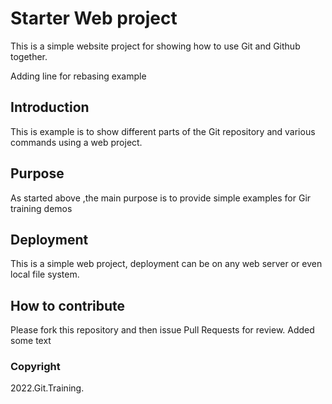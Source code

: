 # Starter Web project

This is a simple website project for showing how to use Git and Github together.

Adding line for rebasing example
## Introduction

This is example is to show different parts of the Git repository and various commands using a web project.

## Purpose

As started above ,the main purpose is to provide simple examples for Gir training demos

## Deployment

This is a simple web project, deployment can be on any web server or even local file system.

## How to contribute

Please fork this repository and then issue Pull Requests for review. Added some text

### Copyright

2022.Git.Training.

